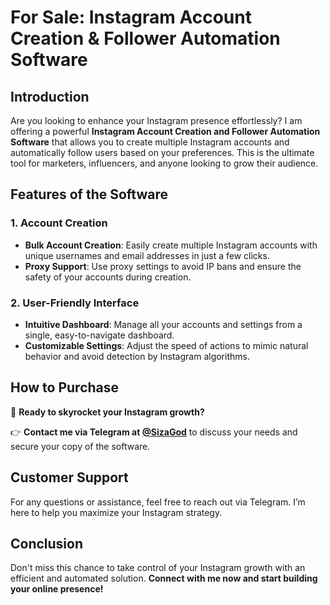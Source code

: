# For Sale: Instagram Account Creation & Follower Automation Software

## Introduction

Are you looking to enhance your Instagram presence effortlessly? I am offering a powerful **Instagram Account Creation and Follower Automation Software** that allows you to create multiple Instagram accounts and automatically follow users based on your preferences. This is the ultimate tool for marketers, influencers, and anyone looking to grow their audience.
  
## Features of the Software
 
### 1. Account Creation 
- **Bulk Account Creation**: Easily create multiple Instagram accounts with unique usernames and email addresses in just a few clicks.
- **Proxy Support**: Use proxy settings to avoid IP bans and ensure the safety of your accounts during creation. 

### 2. User-Friendly Interface 
- **Intuitive Dashboard**: Manage all your accounts and settings from a single, easy-to-navigate dashboard.
- **Customizable Settings**: Adjust the speed of actions to mimic natural behavior and avoid detection by Instagram algorithms.


## How to Purchase
🔗 **Ready to skyrocket your Instagram growth?** 

👉 **Contact me via Telegram at [@SizaGod](https://t.me/SizaGod)** to discuss your needs and secure your copy of the software.

## Customer Support
For any questions or assistance, feel free to reach out via Telegram. I’m here to help you maximize your Instagram strategy.

## Conclusion
Don't miss this chance to take control of your Instagram growth with an efficient and automated solution. **Connect with me now and start building your online presence!**
